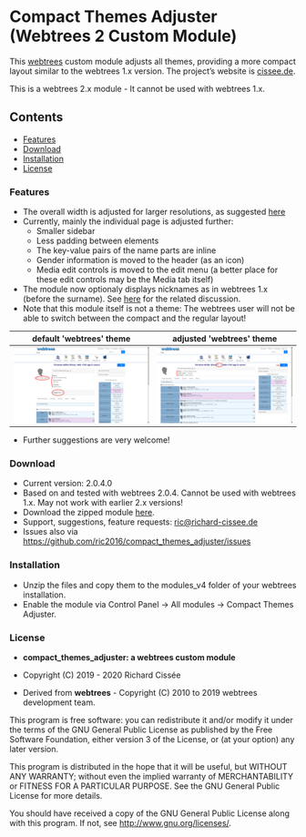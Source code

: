 
# Compact Themes Adjuster (Webtrees 2 Custom Module)

This [webtrees](https://www.webtrees.net/) custom module adjusts all themes, providing a more compact layout similar to the webtrees 1.x version. The project’s website is [cissee.de](https://cissee.de). 

This is a webtrees 2.x module - It cannot be used with webtrees 1.x.

## Contents

* [Features](#features)
* [Download](#download)
* [Installation](#installation)
* [License](#license)

### Features<a name="features"/>

* The overall width is adjusted for larger resolutions, as suggested [here](https://www.webtrees.net/index.php/en/forum/3-help-for-2-0-alpha/32882-solved-support-for-bigger-monitors#70135)
* Currently, mainly the individual page is adjusted further:
    * Smaller sidebar
    * Less padding between elements
    * The key-value pairs of the name parts are inline
    * Gender information is moved to the header (as an icon)
    * Media edit controls is moved to the edit menu (a better place for these edit controls may be the Media tab itself)
* The module now optionaly displays nicknames as in webtrees 1.x (before the surname). See [here](https://github.com/fisharebest/webtrees/issues/1401) for the related discussion.
* Note that this module itself is not a theme: The webtrees user will not be able to switch between the compact and the regular layout!

default 'webtrees' theme   |  adjusted 'webtrees' theme
:-------------------------:|:-------------------------:
![Screenshot](individual.png) | ![Screenshot](individual_compact.png)

* Further suggestions are very welcome!

### Download<a name="download"/>

* Current version: 2.0.4.0
* Based on and tested with webtrees 2.0.4. Cannot be used with webtrees 1.x. May not work with earlier 2.x versions!
* Download the zipped module [here](https://cissee.de/adjuster.latest.zip).
* Support, suggestions, feature requests: <ric@richard-cissee.de>
* Issues also via <https://github.com/ric2016/compact_themes_adjuster/issues>

### Installation

* Unzip the files and copy them to the modules_v4 folder of your webtrees installation.
* Enable the module via Control Panel -> All modules -> Compact Themes Adjuster.

### License<a name="license"/>

* **compact_themes_adjuster: a webtrees custom module**
* Copyright (C) 2019 - 2020 Richard Cissée

* Derived from **webtrees** - Copyright (C) 2010 to 2019 webtrees development team.

This program is free software: you can redistribute it and/or modify
it under the terms of the GNU General Public License as published by
the Free Software Foundation, either version 3 of the License, or
(at your option) any later version.

This program is distributed in the hope that it will be useful,
but WITHOUT ANY WARRANTY; without even the implied warranty of
MERCHANTABILITY or FITNESS FOR A PARTICULAR PURPOSE. See the
GNU General Public License for more details.

You should have received a copy of the GNU General Public License
along with this program. If not, see <http://www.gnu.org/licenses/>.

